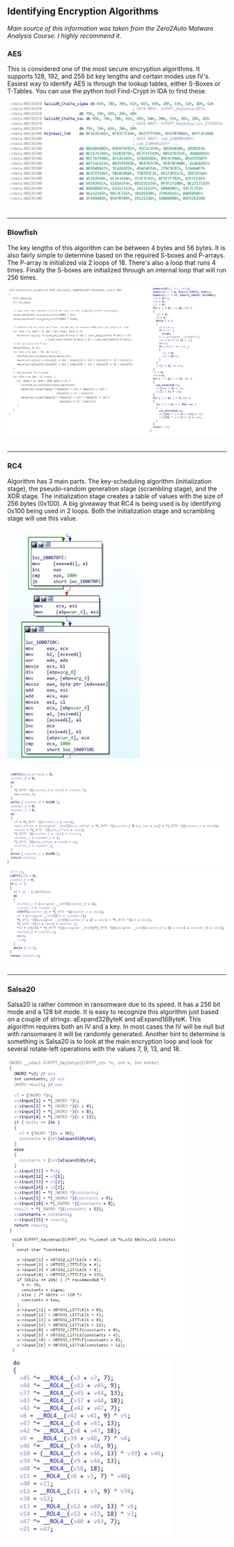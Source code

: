 ## Identifying Encryption Algorithms

*Main source of this information was taken from the Zero2Auto Malware Analysis Course. I highly recommend it.*


### AES

This is considered one of the most secure encryption algorithms. It supports 128, 192, and 256 bit key lengths and certain modes use IV's. Easiest way to identify AES is through the lookup tables, either S-Boxes or T-Tables. You can use the python tool Find-Crypt in IDA to find these.

![aes](Pictures/aes-revil-rijndael.png)<br><br>


---

### Blowfish

The key lengths of this algorithm can be between 4 bytes and 56 bytes. It is also fairly simple to determine based on the required S-boxes and P-arrays. The P-array is initialized via 2 loops of 18. There's also a loop that runs 4 times. Finally the S-boxes are initialized through an internal loop that will run 256 times.

![blowfish](Pictures/blowfish-source-code-vs-decompiled.png)<br><br>


---

### RC4

Algorithm has 3 main parts. The key-scheduling algorithm (initialization stage), the pseudo-random generation stage (scrambling stage), and the XOR stage. The initialization stage creates a table of values with the size of 256 bytes (0x100). A big giveaway that RC4 is being used is by identifying 0x100 being used in 2 loops. Both the initialization stage and scrambling stage will use this value. 

![ida-rc4-initial-scrambling-stage](Pictures/ida-rc4-initial-scrambling-stage.png)
![ida-rc4-initial-scrambling-stage-code](Pictures/ida-rc4-initial-scrambling-stage-code.png)
![ida-rc4-inital-xor-stage-code](Pictures/ida-rc4-initial-xor-stage-code.png)<br><br>


---

### Salsa20

Salsa20 is rather common in ransomware due to its speed. It has a 256 bit mode and a 128 bit mode. It is easy to recognize this algorithm just based on a couple of strings: aExpand32ByteK  and aExpand16ByteK. This algorithm requires both an IV and a key. In most cases the IV will be null but with ransomware it will be randomly generated. Another hint to determine is something is Salsa20 is to look at the main encryption loop and look for several rotate-left operations with the values 7, 9, 13, and 18.

![salsa20-revil-identifying-strings](Pictures/salsa20-revil-identifying-strings.png)
![salsa20-revil-rotate-left](Pictures/salsa20-revil-rotate-left.png)

